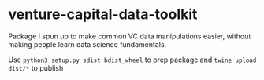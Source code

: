 # venture-capital-data-toolkit
Package I spun up to make common VC data manipulations easier, without making people learn data science fundamentals.

Use `python3 setup.py sdist bdist_wheel` to prep package
and `twine upload dist/*` to publish